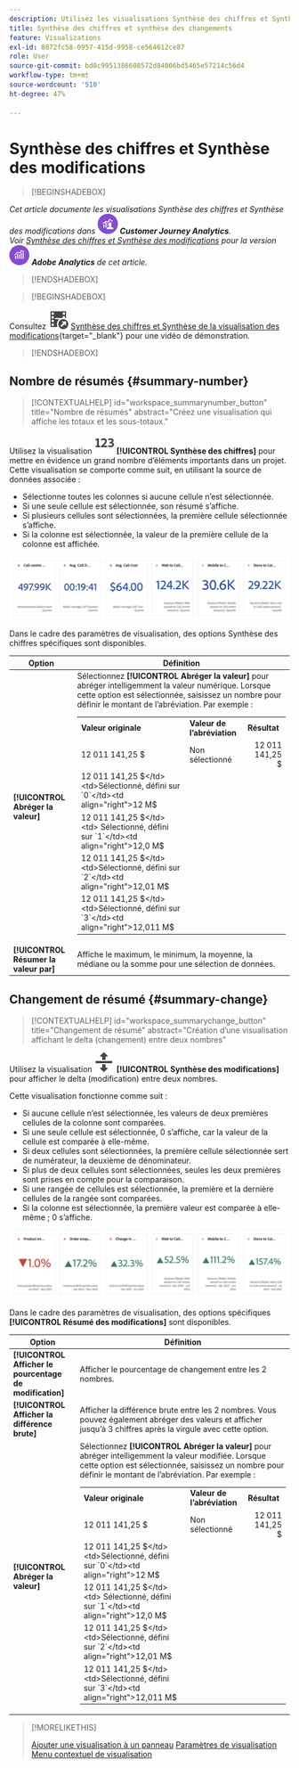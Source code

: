 ```yaml
---
description: Utilisez les visualisations Synthèse des chiffres et Synthèse des modifications pour afficher des points de données importants dans un projet.
title: Synthèse des chiffres et synthèse des changements
feature: Visualizations
exl-id: 8872fc58-0957-415d-9958-ce564612ce87
role: User
source-git-commit: bd8c9951386608572d84006bd5465e57214c56d4
workflow-type: tm+mt
source-wordcount: '510'
ht-degree: 47%

---
```


# Synthèse des chiffres et Synthèse des modifications

>[!BEGINSHADEBOX]

_Cet article documente les visualisations Synthèse des chiffres et Synthèse des modifications dans_ ![CustomerJourneyAnalytics](/help/assets/icons/CustomerJourneyAnalytics.svg) _**Customer Journey Analytics**._<br/>_Voir [Synthèse des chiffres et Synthèse des modifications](https://experienceleague.adobe.com/en/docs/analytics/analyze/analysis-workspace/visualizations/summary-number-change) pour la version_ ![Adobe Analytics](/help/assets/icons/AdobeAnalytics.svg) _**Adobe Analytics** de cet article._

>[!ENDSHADEBOX]

>[!BEGINSHADEBOX]

Consultez ![VideoCheckedOut](/help/assets/icons/VideoCheckedOut.svg) [Synthèse des chiffres et Synthèse de la visualisation des modifications](https://video.tv.adobe.com/v/335564/?quality=12&learn=on){target="_blank"} pour une vidéo de démonstration.

>[!ENDSHADEBOX]

## Nombre de résumés {#summary-number}

<!-- markdownlint-disable MD034 -->

>[!CONTEXTUALHELP]
>id="workspace_summarynumber_button"
>title="Nombre de résumés"
>abstract="Créez une visualisation qui affiche les totaux et les sous-totaux."

<!-- markdownlint-enable MD034 -->

Utilisez la visualisation ![Résumer](/help/assets/icons/123.svg) **[!UICONTROL Synthèse des chiffres]** pour mettre en évidence un grand nombre d’éléments importants dans un projet. Cette visualisation se comporte comme suit, en utilisant la source de données associée :

* Sélectionne toutes les colonnes si aucune cellule n’est sélectionnée.
* Si une seule cellule est sélectionnée, son résumé s’affiche.
* Si plusieurs cellules sont sélectionnées, la première cellule sélectionnée s’affiche.
* Si la colonne est sélectionnée, la valeur de la première cellule de la colonne est affichée.

![Visualisation récapitulative des chiffres](asses/../assets/summary-number.png)

Dans le cadre des paramètres de visualisation, des options Synthèse des chiffres spécifiques sont disponibles.

| Option | Définition |
|--- |--- |
| **[!UICONTROL Abréger la valeur]** | Sélectionnez **[!UICONTROL Abréger la valeur]** pour abréger intelligemment la valeur numérique. Lorsque cette option est sélectionnée, saisissez un nombre pour définir le montant de l’abréviation. Par exemple :<br/><table><tr><td>**Valeur originale**</td><td>**Valeur de l’abréviation**</td><td>**Résultat**</td></tr><tr><td>12 011 141,25 $</td><td>Non sélectionné</td><td  align="right">12 011 141,25 $</td></tr><tr><td>12 011 141,25 $</td><td>Sélectionné, défini sur `0`</td><td align="right">12 M$</td></tr><tr><td>12 011 141,25 $</td><td> Sélectionné, défini sur `1`</td><td  align="right">12,0 M$</td></tr><tr><td>12 011 141,25 $</td><td>Sélectionné, défini sur `2`</td><td align="right">12,01 M$</td></tr><tr><td>12 011 141,25 $</td><td>Sélectionné, défini sur `3`</td><td align="right">12,011 M$</td></tr></table> |
| **[!UICONTROL Résumer la valeur par]** | Affiche le maximum, le minimum, la moyenne, la médiane ou la somme pour une sélection de données. |

## Changement de résumé {#summary-change}

<!-- markdownlint-disable MD034 -->

>[!CONTEXTUALHELP]
>id="workspace_summarychange_button"
>title="Changement de résumé"
>abstract="Création d’une visualisation affichant le delta (changement) entre deux nombres"

<!-- markdownlint-enable MD034 -->


Utilisez la visualisation ![MoveUpDown](/help/assets/icons/MoveUpDown.svg) **[!UICONTROL Synthèse des modifications]** pour afficher le delta (modification) entre deux nombres. <!-- This is applicable for AA, not CJA: The green and red color of the Summary Change can be controlled through [custom event polarity](https://experienceleague.adobe.com/docs/analytics/admin/admin-tools/success-events/success-event.html) or a calculated metric's [Show Upward Trend As](https://experienceleague.adobe.com/docs/analytics/components/calculated-metrics/calcmetric-workflow/cm-build-metrics.html) option.-->

<!--
The green and red color of the Summary Change can be controlled through [custom event polarity](https://experienceleague.adobe.com/docs/analytics/admin/admin/c-manage-report-suites/c-edit-report-suites/conversion-var-admin/c-success-events/success-event.md) or a calculated metric's [Show Upward Trend As](https://experienceleague.adobe.com/docs/analytics/components/calculated-metrics/calcmetric-workflow/cm-build-metrics.html) option.
-->

Cette visualisation fonctionne comme suit :

* Si aucune cellule n’est sélectionnée, les valeurs de deux premières cellules de la colonne sont comparées.
* Si une seule cellule est sélectionnée, 0 s’affiche, car la valeur de la cellule est comparée à elle-même.
* Si deux cellules sont sélectionnées, la première cellule sélectionnée sert de numérateur, la deuxième de dénominateur.
* Si plus de deux cellules sont sélectionnées, seules les deux premières sont prises en compte pour la comparaison.
* Si une rangée de cellules est sélectionnée, la première et la dernière cellules de la rangée sont comparées.
* Si la colonne est sélectionnée, la première valeur est comparée à elle-même ; 0 s’affiche.


![Visualisation Synthèse des modifications montrant le delta entre deux nombres.s](assets/summary-change.png)


Dans le cadre des paramètres de visualisation, des options spécifiques **[!UICONTROL Résumé des modifications]** sont disponibles.

| Option | Définition |
|--- |--- |
| **[!UICONTROL Afficher le pourcentage de modification]** | Afficher le pourcentage de changement entre les 2 nombres. |
| **[!UICONTROL Afficher la différence brute]** | Afficher la différence brute entre les 2 nombres. Vous pouvez également abréger des valeurs et afficher jusqu’à 3 chiffres après la virgule avec cette option. |
| **[!UICONTROL Abréger la valeur]** | Sélectionnez **[!UICONTROL Abréger la valeur]** pour abréger intelligemment la valeur modifiée. Lorsque cette option est sélectionnée, saisissez un nombre pour définir le montant de l’abréviation. Par exemple :<br/><table><tr><td>**Valeur originale**</td><td>**Valeur de l’abréviation**</td><td>**Résultat**</td></tr><tr><td>12 011 141,25 $</td><td>Non sélectionné</td><td  align="right">12 011 141,25 $</td></tr><tr><td>12 011 141,25 $</td><td>Sélectionné, défini sur `0`</td><td align="right">12 M$</td></tr><tr><td>12 011 141,25 $</td><td> Sélectionné, défini sur `1`</td><td  align="right">12,0 M$</td></tr><tr><td>12 011 141,25 $</td><td>Sélectionné, défini sur `2`</td><td align="right">12,01 M$</td></tr><tr><td>12 011 141,25 $</td><td>Sélectionné, défini sur `3`</td><td align="right">12,011 M$</td></tr></table> |

>[!MORELIKETHIS]
>
>[Ajouter une visualisation à un panneau](/help/analysis-workspace/visualizations/freeform-analysis-visualizations.md#add-visualizations-to-a-panel)
>[Paramètres de visualisation ](/help/analysis-workspace/visualizations/freeform-analysis-visualizations.md#settings)
>[Menu contextuel de visualisation](/help/analysis-workspace/visualizations/freeform-analysis-visualizations.md#context-menu)
>
